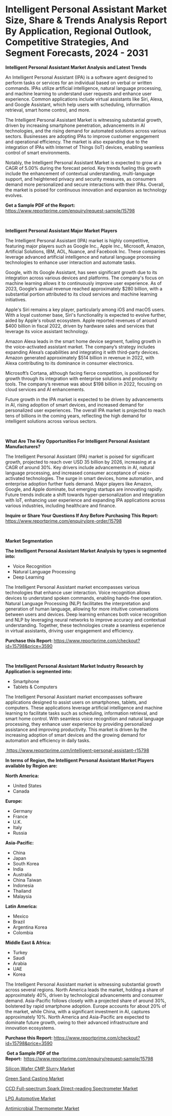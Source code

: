 <p><h1>Intelligent Personal Assistant Market Size, Share & Trends Analysis Report By Application, Regional Outlook, Competitive Strategies, And Segment Forecasts, 2024 - 2031</h1></p><p><strong>Intelligent Personal Assistant Market Analysis and Latest Trends</strong></p>
<p><p>An Intelligent Personal Assistant (IPA) is a software agent designed to perform tasks or services for an individual based on verbal or written commands. IPAs utilize artificial intelligence, natural language processing, and machine learning to understand user requests and enhance user experience. Common applications include virtual assistants like Siri, Alexa, and Google Assistant, which help users with scheduling, information retrieval, smart home control, and more.</p><p>The Intelligent Personal Assistant Market is witnessing substantial growth, driven by increasing smartphone penetration, advancements in AI technologies, and the rising demand for automated solutions across various sectors. Businesses are adopting IPAs to improve customer engagement and operational efficiency. The market is also expanding due to the integration of IPAs with Internet of Things (IoT) devices, enabling seamless control of smart environments.</p><p>Notably, the Intelligent Personal Assistant Market is expected to grow at a CAGR of 5.00% during the forecast period. Key trends fueling this growth include the enhancement of contextual understanding, multi-language support, and heightened privacy and security measures, as consumers demand more personalized and secure interactions with their IPAs. Overall, the market is poised for continuous innovation and expansion as technology evolves.</p></p>
<p><strong>Get a Sample PDF of the Report:&nbsp;</strong> <a href="https://www.reportprime.com/enquiry/request-sample/15798?utm_campaign=41&utm_medium=2&utm_source=Github&utm_content=ia&utm_term=30112024&utm_id=intelligent-personal-assistant">https://www.reportprime.com/enquiry/request-sample/15798</a></p>
<p>&nbsp;</p>
<p><strong>Intelligent Personal Assistant Major Market Players</strong></p>
<p><p>The Intelligent Personal Assistant (IPA) market is highly competitive, featuring major players such as Google Inc., Apple Inc., Microsoft, Amazon, Artificial Solutions, IBM, AOL, Nuance, and Facebook Inc. These companies leverage advanced artificial intelligence and natural language processing technologies to enhance user interaction and automate tasks.</p><p>Google, with its Google Assistant, has seen significant growth due to its integration across various devices and platforms. The company's focus on machine learning allows it to continuously improve user experience. As of 2023, Google’s annual revenue reached approximately $280 billion, with a substantial portion attributed to its cloud services and machine learning initiatives.</p><p>Apple's Siri remains a key player, particularly among iOS and macOS users. With a loyal customer base, Siri's functionality is expected to evolve further, aided by Apple's robust ecosystem. Apple reported revenues of around $400 billion in fiscal 2022, driven by hardware sales and services that leverage its voice assistant technology.</p><p>Amazon Alexa leads in the smart home device segment, fueling growth in the voice-activated assistant market. The company’s strategy includes expanding Alexa’s capabilities and integrating it with third-party devices. Amazon generated approximately $514 billion in revenue in 2022, with Alexa contributing to its dominance in consumer electronics.</p><p>Microsoft’s Cortana, although facing fierce competition, is positioned for growth through its integration with enterprise solutions and productivity tools. The company’s revenue was about $198 billion in 2022, focusing on cloud services and AI enhancements.</p><p>Future growth in the IPA market is expected to be driven by advancements in AI, rising adoption of smart devices, and increased demand for personalized user experiences. The overall IPA market is projected to reach tens of billions in the coming years, reflecting the high demand for intelligent solutions across various sectors.</p></p>
<p>&nbsp;</p>
<p><strong>What Are The Key Opportunities For Intelligent Personal Assistant Manufacturers?</strong></p>
<p><p>The Intelligent Personal Assistant (IPA) market is poised for significant growth, projected to reach over USD 35 billion by 2026, increasing at a CAGR of around 30%. Key drivers include advancements in AI, natural language processing, and increased consumer acceptance of voice-activated technologies. The surge in smart devices, home automation, and enterprise adoption further fuels demand. Major players like Amazon, Google, and Apple dominate, but emerging startups are innovating rapidly. Future trends indicate a shift towards hyper-personalization and integration with IoT, enhancing user experience and expanding IPA applications across various industries, including healthcare and finance.</p></p>
<p><strong>Inquire or Share Your Questions If Any Before Purchasing This Report:</strong> <a href="https://www.reportprime.com/enquiry/pre-order/15798?utm_campaign=41&utm_medium=2&utm_source=Github&utm_content=ia&utm_term=30112024&utm_id=intelligent-personal-assistant">https://www.reportprime.com/enquiry/pre-order/15798</a></p>
<p>&nbsp;</p>
<p><strong>Market Segmentation</strong></p>
<p><strong>The Intelligent Personal Assistant Market Analysis by types is segmented into:</strong></p>
<p><ul><li>Voice Recognition</li><li>Natural Language Processing</li><li>Deep Learning</li></ul></p>
<p><p>The Intelligent Personal Assistant market encompasses various technologies that enhance user interaction. Voice recognition allows devices to understand spoken commands, enabling hands-free operation. Natural Language Processing (NLP) facilitates the interpretation and generation of human language, allowing for more intuitive conversations between users and devices. Deep learning enhances both voice recognition and NLP by leveraging neural networks to improve accuracy and contextual understanding. Together, these technologies create a seamless experience in virtual assistants, driving user engagement and efficiency.</p></p>
<p><strong>Purchase this Report:&nbsp;</strong><a href="https://www.reportprime.com/checkout?id=15798&price=3590&utm_campaign=41&utm_medium=2&utm_source=Github&utm_content=ia&utm_term=30112024&utm_id=intelligent-personal-assistant">https://www.reportprime.com/checkout?id=15798&price=3590</a></p>
<p>&nbsp;</p>
<p><strong>The Intelligent Personal Assistant Market Industry Research by Application is segmented into:</strong></p>
<p><ul><li>Smartphone</li><li>Tablets & Computers</li></ul></p>
<p><p>The Intelligent Personal Assistant market encompasses software applications designed to assist users on smartphones, tablets, and computers. These applications leverage artificial intelligence and machine learning to facilitate tasks such as scheduling, information retrieval, and smart home control. With seamless voice recognition and natural language processing, they enhance user experience by providing personalized assistance and improving productivity. This market is driven by the increasing adoption of smart devices and the growing demand for automation and efficiency in daily tasks.</p></p>
<p><a href="https://www.reportprime.com/intelligent-personal-assistant-r15798?utm_campaign=41&utm_medium=2&utm_source=Github&utm_content=ia&utm_term=30112024&utm_id=intelligent-personal-assistant">&nbsp;https://www.reportprime.com/intelligent-personal-assistant-r15798</a></p>
<p><strong>In terms of Region, the Intelligent Personal Assistant Market Players available by Region are:</strong></p>
<p>
    <p> <strong> North America: </strong>
        <ul>
            <li>United States</li>
            <li>Canada</li>
        </ul>
        </p> 
    <p> <strong> Europe: </strong>
        <ul>
            <li>Germany</li>
            <li>France</li>
            <li>U.K.</li>
            <li>Italy</li>
            <li>Russia</li>
        </ul>
        </p> 
    <p> <strong> Asia-Pacific: </strong>
        <ul>
            <li>China</li>
            <li>Japan</li>
            <li>South Korea</li>
            <li>India</li>
            <li>Australia</li>
            <li>China Taiwan</li>
            <li>Indonesia</li>
            <li>Thailand</li>
            <li>Malaysia</li>
        </ul>
        </p> 
    <p> <strong> Latin America: </strong>
        <ul>
            <li>Mexico</li>
            <li>Brazil</li>
            <li>Argentina Korea</li>
            <li>Colombia</li>
        </ul>
        </p> 
    <p> <strong> Middle East & Africa: </strong>
        <ul>
            <li>Turkey</li>
            <li>Saudi</li>
            <li>Arabia</li>
            <li>UAE</li>
            <li>Korea</li>
        </ul>
    </p>
    </p>
<p><p>The Intelligent Personal Assistant market is witnessing substantial growth across several regions. North America leads the market, holding a share of approximately 40%, driven by technological advancements and consumer demand. Asia-Pacific follows closely with a projected share of around 30%, bolstered by rapid smartphone adoption. Europe accounts for about 20% of the market, while China, with a significant investment in AI, captures approximately 10%. North America and Asia-Pacific are expected to dominate future growth, owing to their advanced infrastructure and innovation ecosystems.</p></p>
<p><strong>Purchase this Report: </strong><a href="https://www.reportprime.com/checkout?id=15798&price=3590&utm_campaign=41&utm_medium=2&utm_source=Github&utm_content=ia&utm_term=30112024&utm_id=intelligent-personal-assistant">https://www.reportprime.com/checkout?id=15798&price=3590</a></p>
<p>&nbsp;<strong>Get a Sample PDF of the Report:&nbsp;&nbsp;</strong><a href="https://www.reportprime.com/enquiry/request-sample/15798?utm_campaign=41&utm_medium=2&utm_source=Github&utm_content=ia&utm_term=30112024&utm_id=intelligent-personal-assistant">https://www.reportprime.com/enquiry/request-sample/15798</a></p>
<p><strong></strong></p>
<p><p><a href="https://issuu.com/reportprime-2/docs/silicon-wafer-cmp-slurry-market-size-2030.pptx?utm_campaign=41&utm_medium=2&utm_source=Github&utm_content=ia&utm_term=30112024&utm_id=intelligent-personal-assistant">Silicon Wafer CMP Slurry Market</a></p><p><a href="https://www.linkedin.com/pulse/green-sand-casting-spectrum-usage-patterns-sector-evolution-j10he?utm_campaign=41&utm_medium=2&utm_source=Github&utm_content=ia&utm_term=30112024&utm_id=intelligent-personal-assistant">Green Sand Casting Market</a></p><p><a href="https://issuu.com/reportprime-2/docs/ccd-full-spectrum-spark-direct-reading-spectromete?utm_campaign=41&utm_medium=2&utm_source=Github&utm_content=ia&utm_term=30112024&utm_id=intelligent-personal-assistant">CCD Full-spectrum Spark Direct-reading Spectrometer Market</a></p><p><a href="https://www.linkedin.com/pulse/unveiling-market-trends-global-lpg-automotive-growth-regional-5ange?utm_campaign=41&utm_medium=2&utm_source=Github&utm_content=ia&utm_term=30112024&utm_id=intelligent-personal-assistant">LPG Automotive Market</a></p><p><a href="https://www.linkedin.com/pulse/antimicrobial-thermometer-market-trends-insights-type-application-0q7se?utm_campaign=41&utm_medium=2&utm_source=Github&utm_content=ia&utm_term=30112024&utm_id=intelligent-personal-assistant">Antimicrobial Thermometer Market</a></p></p>